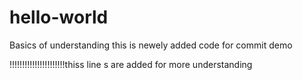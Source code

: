 # hello-world
Basics of understanding 
this is newely added code for commit demo

!!!!!!!!!!!!!!!!!!!!!!thiss line s are added for more understanding
